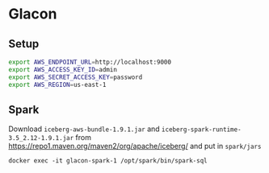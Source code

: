 # Glacon

## Setup

```sh
export AWS_ENDPOINT_URL=http://localhost:9000
export AWS_ACCESS_KEY_ID=admin
export AWS_SECRET_ACCESS_KEY=password
export AWS_REGION=us-east-1
```

## Spark

Download `iceberg-aws-bundle-1.9.1.jar` and `iceberg-spark-runtime-3.5_2.12-1.9.1.jar` from https://repo1.maven.org/maven2/org/apache/iceberg/ and put in `spark/jars`

`docker exec -it glacon-spark-1 /opt/spark/bin/spark-sql`